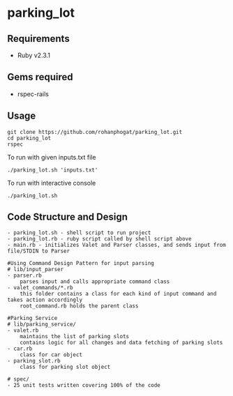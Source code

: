 # parking_lot

## Requirements

* Ruby v2.3.1

## Gems required
* rspec-rails

## Usage
```
git clone https://github.com/rohanphogat/parking_lot.git
cd parking_lot
rspec
```

To run with given inputs.txt file
```
./parking_lot.sh 'inputs.txt'
```

To run with interactive console
```
./parking_lot.sh
```

## Code Structure and Design
```
- parking_lot.sh - shell script to run project
- parking_lot.rb - ruby script called by shell script above
- main.rb - initializes Valet and Parser classes, and sends input from file/STDIN to Parser

#Using Command Design Pattern for input parsing
# lib/input_parser
- parser.rb
    parses input and calls appropriate command class
- valet_commands/*.rb
    this folder contains a class for each kind of input command and takes action accordingly
    root_command.rb holds the parent class

#Parking Service
# lib/parking_service/
- valet.rb
    maintains the list of parking slots
    contains logic for all changes and data fetching of parking slots
- car.rb
    class for car object
- parking_slot.rb
    class for parking slot object

# spec/
- 25 unit tests written covering 100% of the code
```